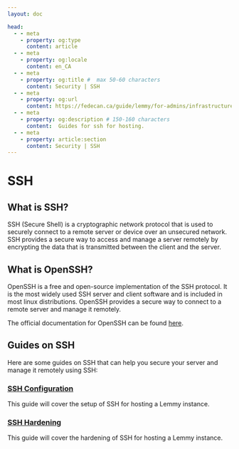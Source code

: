 ```yaml
---
layout: doc

head:
  - - meta
    - property: og:type
      content: article
  - - meta
    - property: og:locale
      content: en_CA
  - - meta
    - property: og:title #  max 50-60 characters
      content: Security | SSH
  - - meta
    - property: og:url
      content: https://fedecan.ca/guide/lemmy/for-admins/infrastructure/ssh/overview
  - - meta
    - property: og:description # 150-160 characters
      content:  Guides for ssh for hosting.
  - - meta
    - property: article:section
      content: Security | SSH
---
```


# SSH

## What is SSH?

SSH (Secure Shell) is a cryptographic network protocol that is used to securely connect to a remote server or device over an unsecured network. SSH provides a secure way to access and manage a server remotely by encrypting the data that is transmitted between the client and the server.


## What is OpenSSH?

OpenSSH is a free and open-source implementation of the SSH protocol. It is the most widely used SSH server and client software and is included in most linux distributions. OpenSSH provides a secure way to connect to a remote server and manage it remotely.

The official documentation for OpenSSH can be found [here](https://www.openssh.com/).


## Guides on SSH

Here are some guides on SSH that can help you secure your server and manage it remotely using SSH:

### [SSH Configuration](/guide/lemmy/for-admins/infrastructure/ssh/configuring)

This guide will cover the setup of SSH for hosting a Lemmy instance.

### [SSH Hardening](/guide/lemmy/for-admins/infrastructure/ssh/hardening)

This guide will cover the hardening of SSH for hosting a Lemmy instance.

